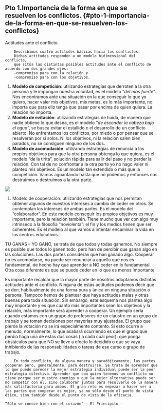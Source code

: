 ## Pto 1.Importancia de la forma en que se resuelven los conflictos. {#pto-1-importancia-de-la-forma-en-que-se-resuelven-los-conflictos}

 Actitudes ante el conflicto.

        Describimos cuatro actitudes básicas hacia los conflictos.
        Dichas actitudes responden a un modelo bidimensional del conflicto, 
        que sitúa las distintas posibles actitudes ante el conflicto de acuerdo con dos grandes ejes: 
        -compromiso para con la relación y 
        -compromiso para con los objetivos.

1.  **Modelo de competición**: utilizando estrategias que derroten a la otra persona y le impongan nuestra voluntad, es el modelo “_del más fuerte_”. Nos encontramos ante una situación en la que conseguir lo que yo quiero, hacer valer mis objetivos, mis metas, es lo más importante, no importa que para ello tenga que pasar por encima de quien quiera. La relación no importa.
2.  **Modelo de evitación**: utilizando estrategias de huida, de manera que nadie obtiene lo que desea, es el modelo “_de esconder la cabeza bajo el agua_”, se busca evitar el estallido o el desarrollo de un conflicto abierto. No enfrentamos los conflictos, por miedo o por pensar que se resolverán por si solos. Ni los objetivos, ni la relación salen bien parados, no se consiguen ninguno de los dos.
3.  **Modelo de acomodación**: utilizando estrategias de renuncia a los propios objetivos para que la otra persona obtenga lo que quiera, es el modelo “de la tirita”, solución rápida para salir del paso y no perder la relación. Con tal de no confrontar a la otra parte yo no hago valer ni planteo mis objetivos. Es un modelo tan extendido o más que la competición. Vamos aguantando hasta que no podemos y entonces nos destruimos o destruimos a la otra parte.

![](images/image5.png)

1.  Modelo de cooperación: utilizando estrategias que nos permitan obtener algunos de nuestros intereses a cambio de ceder en otros. Se contemplan los intereses de ambas partes. Es el modelo del “colaborador”. En este modelo conseguir los propios objetivos es muy importante, pero la relación también. Tiene mucho que ver con algo muy intrínseco a la filosofía “noviolenta”: el fin y los medios tienen que ser coherentes. Es el modelo al que vamos a intentar encaminar la vida en los centros educativos.

TU GANAS – YO GANO, se trata de que todos y todas ganemos. No siempre es posible que todos lo ganen todo, pero han de percibir que ganan algo en las soluciones. Las dos partes consideran que han ganado algo. Cooperar no es acomodarse, no puede ser renunciar a aquello que nos es fundamental, de hecho hay que aprender a NO ceder en lo fundamental. Otra cosa diferente es que se puede ceder en lo que es menos importante

Es importante recalcar que la mayor parte de nosotros adoptamos distintas actitudes ante el conflicto. Ninguna de estas actitudes podemos decir que se den, habitualmente de una forma pura y única en ninguna situación o persona. Tampoco hemos de plantear que haya actitudes malas y otras buenas para toda situación. Sin embargo, este esquema nos plantea algo muy importante y es que cuanto más importantes sean los objetivos y la relación, más importante será aprender a cooperar. Un ejemplo sería cuando estamos con un grupo de profesores de un claustro en un grupo de trabajo y se toman decisiones por mayorías muy ajustadas. El grupo que pierde la votación no se irá especialmente contento. Si esto ocurre a menudo, normalmente, lo que acabará ocurriendo es que el grupo que perdió haga una de estas dos cosas ( a cada cual peor): que ponga obstáculos para que NO se lleve a efecto lo decidido o que se vaya inhibiendo de las responsabilidades o tareas de ese curso o grupo de trabajo.        

        En todo conflicto, de alguna manera y paradójicamente, las partes cooperan pero, generalmente, para destruirse. Se trata de aprender que lo que puede parecer la mejor estrategia individual puede ser la peor estrategia colectiva. Aprender que con quien tenemos un conflicto no tiene porque ser nuestro enemigo y que la mejor alternativa puede ser no competir con él, sino colaborar juntos para resolverlo de la manera más satisfactoria para ambos. El gran reto es empezar a hacer ver a las partes que cooperar es mejor, ya no sólo desde el punto de vista ético, sino también desde el punto de vista de la eficacia.

    “Sólo se conoce bien con el corazón” - El Principito -